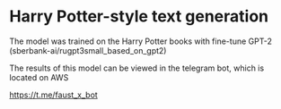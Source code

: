 # Harry Potter-style text generation

The model was trained on the Harry Potter books with fine-tune GPT-2 (sberbank-ai/rugpt3small_based_on_gpt2)

The results of this model can be viewed in the telegram bot, which is located on AWS

https://t.me/faust_x_bot
